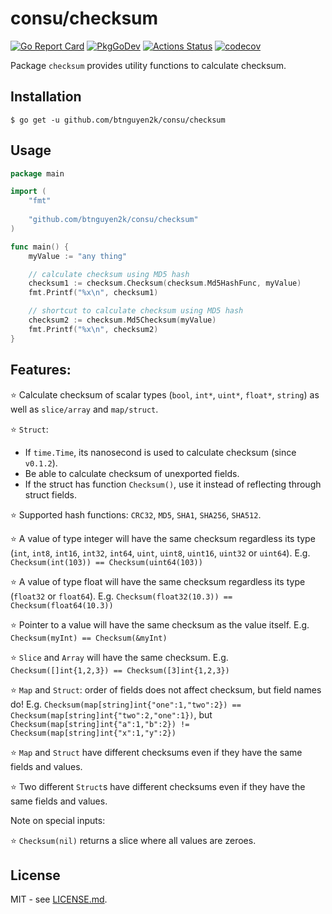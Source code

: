 # consu/checksum

[![Go Report Card](https://goreportcard.com/badge/github.com/btnguyen2k/consu)](https://goreportcard.com/report/github.com/btnguyen2k/consu)
[![PkgGoDev](https://pkg.go.dev/badge/github.com/btnguyen2k/consu/checksum)](https://pkg.go.dev/github.com/btnguyen2k/consu/checksum)
[![Actions Status](https://github.com/btnguyen2k/consu/workflows/checksum/badge.svg)](https://github.com/btnguyen2k/consu/actions)
[![codecov](https://codecov.io/gh/btnguyen2k/consu/branch/checksum/graph/badge.svg)](https://app.codecov.io/gh/btnguyen2k/consu/tree/checksum/checksum)

Package `checksum` provides utility functions to calculate checksum.

## Installation

```shell
$ go get -u github.com/btnguyen2k/consu/checksum
```

## Usage

```go
package main

import (
	"fmt"
	
	"github.com/btnguyen2k/consu/checksum"
)

func main() {
	myValue := "any thing"

	// calculate checksum using MD5 hash
	checksum1 := checksum.Checksum(checksum.Md5HashFunc, myValue)
	fmt.Printf("%x\n", checksum1)

	// shortcut to calculate checksum using MD5 hash
	checksum2 := checksum.Md5Checksum(myValue)
	fmt.Printf("%x\n", checksum2)
}
```

## Features:

⭐ Calculate checksum of scalar types (`bool`, `int*`, `uint*`, `float*`, `string`) as well as `slice/array` and `map/struct`.

⭐ `Struct`:
  - If `time.Time`, its nanosecond is used to calculate checksum (since `v0.1.2`).
  - Be able to calculate checksum of unexported fields.
  - If the struct has function `Checksum()`, use it instead of reflecting through struct fields.

⭐ Supported hash functions: `CRC32`, `MD5`, `SHA1`, `SHA256`, `SHA512`.

⭐ A value of type integer will have the same checksum regardless its type (`int`, `int8`, `int16`, `int32`, `int64`, `uint`, `uint8`, `uint16`, `uint32` or `uint64`).
E.g. `Checksum(int(103)) == Checksum(uint64(103))`

⭐ A value of type float will have the same checksum regardless its type (`float32` or `float64`).
E.g. `Checksum(float32(10.3)) == Checksum(float64(10.3))`

⭐ Pointer to a value will have the same checksum as the value itself.
E.g. `Checksum(myInt) == Checksum(&myInt)`

⭐ `Slice` and `Array` will have the same checksum.
E.g. `Checksum([]int{1,2,3}) == Checksum([3]int{1,2,3})`

⭐ `Map` and `Struct`: order of fields does not affect checksum, but field names do!
E.g. `Checksum(map[string]int{"one":1,"two":2}) == Checksum(map[string]int{"two":2,"one":1})`,
but `Checksum(map[string]int{"a":1,"b":2}) != Checksum(map[string]int{"x":1,"y":2})`

⭐ `Map` and `Struct` have different checksums even if they have the same fields and values.

⭐ Two different `Struct`s have different checksums even if they have the same fields and values.

Note on special inputs:

⭐ `Checksum(nil)` returns a slice where all values are zeroes.

## License

MIT - see [LICENSE.md](LICENSE.md).
